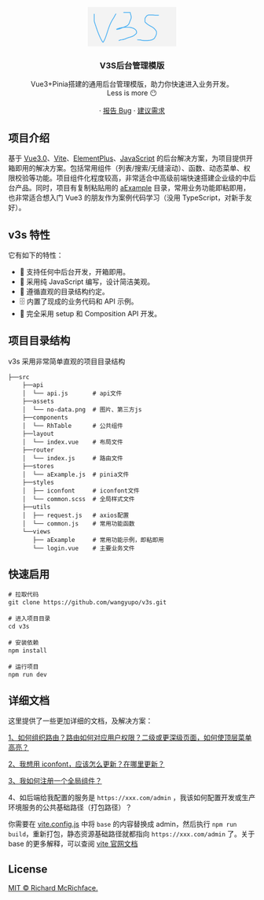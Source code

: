 <br />
<div align="center">
  <a href="https://github.com/wangyupo/v3s">
    <img src="public/v3s.jpg" alt="Logo" width="180" height="80">
  </a>

  <h3 align="center">V3S后台管理模版</h3>

  <p align="center">
    Vue3+Pinia搭建的通用后台管理模版，助力你快速进入业务开发。
    <br />
    Less is more 😶
    <br />
    <br />
    ·
    <a href="https://github.com/wangyupo/v3s/issues">报告 Bug</a>
    ·
    <a href="https://github.com/wangyupo/v3s/issues">建议需求</a>
  </p>
</div>

## 项目介绍

基于 [Vue3.0](https://cn.vuejs.org/)、[Vite](https://cn.vitejs.dev/)、[ElementPlus](http://element-plus.org/zh-CN/)、[JavaScript](https://developer.mozilla.org/zh-CN/docs/Web/JavaScript) 的后台解决方案，为项目提供开箱即用的解决方案。包括常用组件（列表/搜索/无缝滚动）、函数、动态菜单、权限校验等功能。项目组件化程度较高，非常适合中高级前端快速搭建企业级的中后台产品。同时，项目有复制粘贴用的 [aExample](https://github.com/wangyupo/v3s/tree/main/src/views/aExample) 目录，常用业务功能即粘即用，也非常适合想入门 Vue3 的朋友作为案例代码学习（没用 TypeScript，对新手友好）。

## v3s 特性

它有如下的特性：

- 🧸 支持任何中后台开发，开箱即用。
- 🤏 采用纯 JavaScript 编写，设计简洁美观。
- 📁 遵循直观的目录结构约定。
- 🗄️ 内置了现成的业务代码和 API 示例。
- 🐇 完全采用 setup 和 Composition API 开发。

## 项目目录结构

v3s 采用非常简单直观的项目目录结构

```
├──src
    ├──api
    │  └── api.js       # api文件
    ├──assets
    │  └── no-data.png  # 图片、第三方js
    ├──components
    │  └── RhTable      # 公共组件
    ├──layout
    │  └── index.vue    # 布局文件
    ├──router
    │  └── index.js     # 路由文件
    ├──stores
    │  └── aExample.js  # pinia文件
    ├──styles
    │  ├── iconfont     # iconfont文件
    │  └── common.scss  # 全局样式文件
    ├──utils
    │  ├── request.js   # axios配置
    │  └── common.js    # 常用功能函数
    └──views
       ├── aExample     # 常用功能示例，即粘即用
       └── login.vue    # 主要业务文件
```

## 快速启用

```
# 拉取代码
git clone https://github.com/wangyupo/v3s.git

# 进入项目目录
cd v3s

# 安装依赖
npm install

# 运行项目
npm run dev
```

## 详细文档

这里提供了一些更加详细的文档，及解决方案：

[1、如何组织路由？路由如何对应用户权限？二级或更深级页面，如何使顶层菜单高亮？](https://github.com/wangyupo/v3s/blob/main/src/router/README.md)

[2、我想用 iconfont，应该怎么更新？在哪里更新？](https://github.com/wangyupo/v3s/blob/main/src/styles/iconfont/README.md)

[3、我如何注册一个全局组件？](https://github.com/wangyupo/v3s/blob/main/src/components/index.js)

4、如后端给我配置的服务是 `https://xxx.com/admin` ，我该如何配置开发或生产环境服务的公共基础路径（打包路径）？

你需要在 [vite.config.js](https://github.com/wangyupo/v3s/blob/main/vite.config.js) 中将 `base` 的内容替换成 admin，然后执行 `npm run build`，重新打包，静态资源基础路径就都指向 `https://xxx.com/admin` 了。关于 base 的更多解释，可以查阅 [vite 官网文档](https://cn.vitejs.dev/config/shared-options.html#base)

## License

[MIT © Richard McRichface.](https://github.com/wangyupo/v3s/blob/master/LICENSE)

